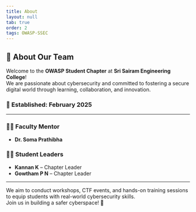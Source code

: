 ```yaml
---
title: About  
layout: null  
tab: true  
order: 2  
tags: OWASP-SSEC  
---
```


## 👥 About Our Team

Welcome to the **OWASP Student Chapter** at **Sri Sairam Engineering College**!  
We are passionate about cybersecurity and committed to fostering a secure digital world through learning, collaboration, and innovation.

### 📅 Established: **February 2025**

---

### 🧑‍🏫 Faculty Mentor  
- **Dr. Soma Prathibha**

### 🧑‍💻 Student Leaders  
- **Kannan K** – Chapter Leader  
- **Gowtham P N** – Chapter Leader  

---

We aim to conduct workshops, CTF events, and hands-on training sessions to equip students with real-world cybersecurity skills.  
Join us in building a safer cyberspace! 🔐  
